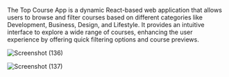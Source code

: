  The Top Course App is a dynamic React-based web application that allows users to browse and filter courses based on different categories like Development, Business, Design, and Lifestyle. It provides an intuitive interface to explore a wide range of courses, enhancing the user experience by offering quick filtering options and course previews.

 ![Screenshot (136)](https://github.com/user-attachments/assets/e3417ee3-560e-4a1e-bda8-f1d3d257dec3)


 ![Screenshot (137)](https://github.com/user-attachments/assets/565108e9-66d5-4fa9-bd69-527cf699a1e5)
